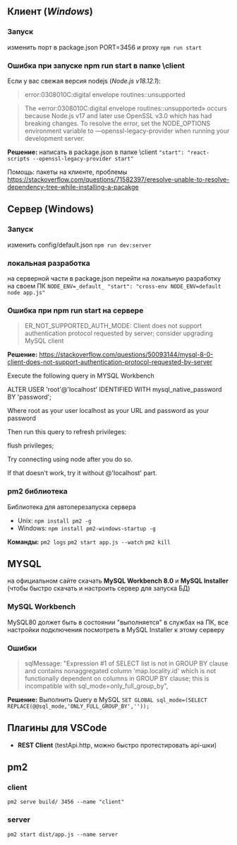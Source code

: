 ## Клиент (_Windows_)

### Запуск 
изменить порт в package.json PORT=3456 и proxy
`npm run start`

### Ошибка при запуске npm run start в папке \client

Если у вас свежая версия nodejs (_Node.js v18.12.1_): 
> error:0308010C:digital envelope routines::unsupported

> The «error:0308010C:digital envelope routines::unsupported» occurs because Node.js v17 and later use OpenSSL v3.0 which has had breaking changes. To resolve the error, set the NODE_OPTIONS environment variable to —openssl-legacy-provider when running your development server.

**Решение:**
 написать в package.json в папке \client
 `"start": "react-scripts --openssl-legacy-provider start"`

 Помощь:
 пакеты на клиенте, проблемы
 https://stackoverflow.com/questions/71582397/eresolve-unable-to-resolve-dependency-tree-while-installing-a-pacakge


## Сервер (Windows)

### Запуск
изменить config/default.json
`npm run dev:server`

### локальная разработка

на серверной части в package.json перейти на локальную разработку на своем ПК `NODE_ENV=_default_
"start": "cross-env NODE_ENV=default node app.js"`

### Ошибка при npm run start на сервере
> ER_NOT_SUPPORTED_AUTH_MODE: Client does not support authentication protocol requested by server; consider upgrading MySQL client

**Решение:** 
https://stackoverflow.com/questions/50093144/mysql-8-0-client-does-not-support-authentication-protocol-requested-by-server 

Execute the following query in MYSQL Workbench

ALTER USER 'root'@'localhost' IDENTIFIED WITH mysql_native_password BY 'password';

Where root as your user localhost as your URL and password as your password

Then run this query to refresh privileges:

flush privileges;

Try connecting using node after you do so.

If that doesn't work, try it without @'localhost' part.


### pm2 библиотека

Библиотека для автоперезапуска сервера
* Unix:
`npm install pm2 -g`
* Windows:
`npm install pm2-windows-startup -g`

**Команды:**
`pm2 logs` 
`pm2 start app.js --watch`
`pm2 kill`


## MYSQL

на официальном сайте скачать **MySQL Workbench 8.0** и **MySQL Installer** (чтобы быстро скачать и настроить сервер для запуска БД)

### MySQL Workbench
MySQL80 должет быть в состоянии "выполняется" в службах на ПК, все настройки подключения посмотреть в MySQL Installer к этому серверу

### Ошибки
 > sqlMessage: "Expression #1 of SELECT list is not in GROUP BY clause and contains nonaggregated column 'map.locality.id' which is not functionally dependent on columns in GROUP BY clause; this is incompatible with sql_mode=only_full_group_by",

 **Решение:**
 Выполнить Query в MySQL
 `SET GLOBAL sql_mode=(SELECT REPLACE(@@sql_mode,'ONLY_FULL_GROUP_BY',''));`



## Плагины для VSCode

* **REST Client** (testApi.http, можно быстро протестировать api-шки)


## pm2 
### client

`pm2 serve build/ 3456 --name "client" `

### server
`pm2 start dist/app.js --name server`





